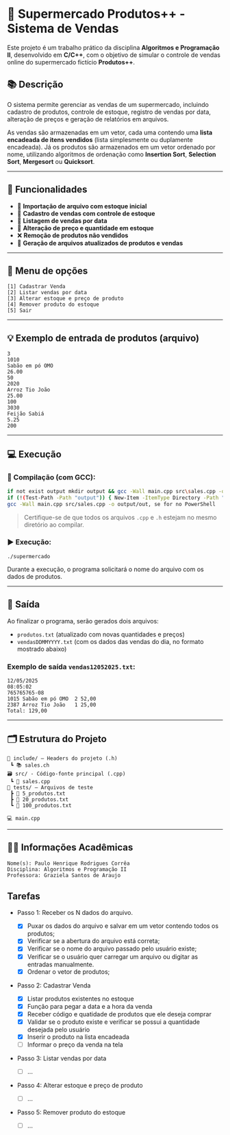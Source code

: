 # 🛒 Supermercado Produtos++ - Sistema de Vendas

Este projeto é um trabalho prático da disciplina **Algoritmos e Programação II**, desenvolvido em **C/C++**, com o objetivo de simular o controle de vendas online do supermercado fictício **Produtos++**.

## 📚 Descrição

O sistema permite gerenciar as vendas de um supermercado, incluindo cadastro de produtos, controle de estoque, registro de vendas por data, alteração de preços e geração de relatórios em arquivos.

As vendas são armazenadas em um vetor, cada uma contendo uma **lista encadeada de itens vendidos** (lista simplesmente ou duplamente encadeada). Já os produtos são armazenados em um vetor ordenado por nome, utilizando algoritmos de ordenação como **Insertion Sort**, **Selection Sort**, **Mergesort** ou **Quicksort**.

---

## 🧩 Funcionalidades

- 📂 **Importação de arquivo com estoque inicial**
- 🧾 **Cadastro de vendas com controle de estoque**
- 📅 **Listagem de vendas por data**
- 🔄 **Alteração de preço e quantidade em estoque**
- ❌ **Remoção de produtos não vendidos**
- 💾 **Geração de arquivos atualizados de produtos e vendas**

---

## 📑 Menu de opções

```text
[1] Cadastrar Venda
[2] Listar vendas por data
[3] Alterar estoque e preço de produto
[4] Remover produto do estoque
[5] Sair
```

---

## 💡 Exemplo de entrada de produtos (arquivo)

```
3
1010
Sabão em pó OMO
26.00
50
2020
Arroz Tio João
25.00
100
3030
Feijão Sabiá
5.25
200
```

---

## 💻 Execução

### 🔧 Compilação (com GCC):

```bash
if not exist output mkdir output && gcc -Wall main.cpp src\sales.cpp -o output/out, se for no cmd
if (!(Test-Path -Path "output")) { New-Item -ItemType Directory -Path "output" }
gcc -Wall main.cpp src/sales.cpp -o output/out, se for no PowerShell
```

> Certifique-se de que todos os arquivos `.cpp` e `.h` estejam no mesmo diretório ao compilar.

### ▶️ Execução:

```power
./supermercado
```

Durante a execução, o programa solicitará o nome do arquivo com os dados de produtos.

---

## 📁 Saída

Ao finalizar o programa, serão gerados dois arquivos:

- `produtos.txt` (atualizado com novas quantidades e preços)
- `vendasDDMMYYYY.txt` (com os dados das vendas do dia, no formato mostrado abaixo)

### Exemplo de saída `vendas12052025.txt`:

```
12/05/2025
08:05:02
765765765-08
1015 Sabão em pó OMO  2 52,00
2387 Arroz Tio João   1 25,00
Total: 129,00
```

---

## 🗂 Estrutura do Projeto

```
📁 include/ — Headers do projeto (.h)
 ┗ 📚 sales.ch
🗃️ src/ - Código-fonte principal (.cpp)
 ┗ 🔧 sales.cpp
🧪 tests/ — Arquivos de teste
 ┣ 📄 5_produtos.txt
 ┣ 📄 20_produtos.txt
 ┗ 📄 100_produtos.txt

💻 main.cpp
```

---

## 👨‍🏫 Informações Acadêmicas

```
Nome(s): Paulo Henrique Rodrigues Corrêa
Disciplina: Algoritmos e Programação II
Professora: Graziela Santos de Araujo
```

## Tarefas

- Passo 1: Receber os N dados do arquivo.

  - [x] Puxar os dados do arquivo e salvar em um vetor contendo todos os produtos;
  - [x] Verificar se a abertura do arquivo está correta;
  - [x] Verificar se o nome do arquivo passado pelo usuário existe;
  - [x] Verificar se o usuário quer carregar um arquivo ou digitar as entradas manualmente.
  - [x] Ordenar o vetor de produtos;

- Passo 2: Cadastrar Venda

  - [x] Listar produtos existentes no estoque
  - [x] Função para pegar a data e a hora da venda
  - [x] Receber código e quatidade de produtos que ele deseja comprar
  - [x] Validar se o produto existe e verificar se possui a quantidade desejada pelo usuário
  - [x] Inserir o produto na lista encadeada
  - [ ] Informar o preço da venda na tela

- Passo 3: Listar vendas por data

  - [ ] ...

- Passo 4: Alterar estoque e preço de produto

  - [ ] ...

- Passo 5: Remover produto do estoque
  - [ ] ...
